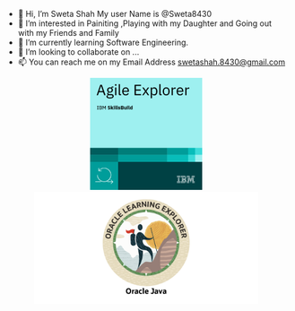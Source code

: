 - 👋 Hi, I’m Sweta Shah My user Name is @Sweta8430 
- 👀 I’m interested in Painiting ,Playing with my Daughter and Going out with my Friends and Family
- 🌱 I’m currently learning Software Engineering.
- 💞️ I’m looking to collaborate on ...
- 📫 You can reach me on my Email Address swetashah.8430@gmail.com

<!---
Sweta8430/Sweta8430 is a ✨ special ✨ repository because its `README.md` (this file) appears on your GitHub profile.
You can click the Preview link to take a look at your changes.
--->

<p align="center">
  <img src="Assets/Agile_Explorer.png" width=200>
  <img src="Assets/download.png" width=400>
</p>
